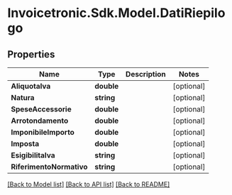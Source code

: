 # Invoicetronic.Sdk.Model.DatiRiepilogo

## Properties

Name | Type | Description | Notes
------------ | ------------- | ------------- | -------------
**AliquotaIva** | **double** |  | [optional] 
**Natura** | **string** |  | [optional] 
**SpeseAccessorie** | **double** |  | [optional] 
**Arrotondamento** | **double** |  | [optional] 
**ImponibileImporto** | **double** |  | [optional] 
**Imposta** | **double** |  | [optional] 
**EsigibilitaIva** | **string** |  | [optional] 
**RiferimentoNormativo** | **string** |  | [optional] 

[[Back to Model list]](../../README.md#documentation-for-models) [[Back to API list]](../../README.md#documentation-for-api-endpoints) [[Back to README]](../../README.md)

